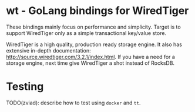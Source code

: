 # wt - GoLang bindings for WiredTiger

These bindings mainly focus on performance and simplicity. Target is to
support WiredTiger only as a simple transactional key/value store.

WiredTiger is a high quality, production ready storage engine. It also has extensive
in-depth documentation: http://source.wiredtiger.com/3.2.1/index.html. If you have a need
for a storage engine, next time give WiredTiger a shot instead of RocksDB.

# Testing

TODO(zviad): describe how to test using `docker` and `tt`.


